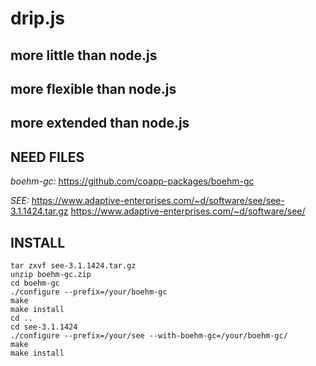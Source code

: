 # drip.js

## more little than node.js
## more flexible than node.js
## more extended than node.js


## NEED FILES 

*boehm-gc:*
https://github.com/coapp-packages/boehm-gc

*SEE:*
https://www.adaptive-enterprises.com/~d/software/see/see-3.1.1424.tar.gz
https://www.adaptive-enterprises.com/~d/software/see/

## INSTALL

```
tar zxvf see-3.1.1424.tar.gz
unzip boehm-gc.zip
cd boehm-gc
./configure --prefix=/your/boehm-gc 
make
make install
cd ..
cd see-3.1.1424
./configure --prefix=/your/see --with-boehm-gc=/your/boehm-gc/
make 
make install
```
